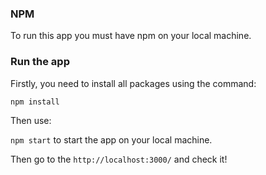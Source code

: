 ### NPM
To run this app you must have npm on your local machine.

### Run the app
Firstly, you need to install all packages using the command:

```npm install```

Then use:

```npm start```
to start the app on your local machine.

Then go to the ```http://localhost:3000/``` and check it!
